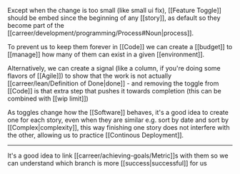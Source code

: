 Except when the change is too small (like small ui fix), [[Feature Toggle]] should be embed since the beginning of any [[story]], as default so they become part of the [[carreer/development/programming/Process#Noun|process]].

To prevent us to keep them forever in [[Code]] we can create a [[budget]] to [[manage]] how many of them can exist in a given [[environment]].

Alternatively, we can create a signal (like a column, if you're doing some flavors of [[Agile]]) to show that the work is not actually [[carreer/lean/Definition of Done|done]] - and removing the toggle from [[Code]] is that extra step that pushes it towards completion (this can be combined with [[wip limit]])

As toggles change how the [[Software]] behaves, it's a good idea to create one for each story, even when they are similar e.g. sort by date and sort by [[Complex|complexity]], this way finishing one story does not interfere with the other, allowing us to practice [[Continous Deployment]].

---

It's a good idea to link [[carreer/achieving-goals/Metric]]s with them so we can understand which branch is more [[success|successful]] for us

